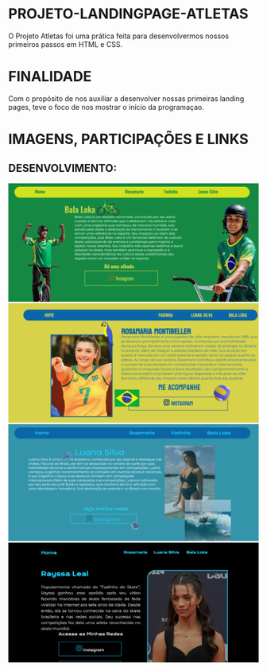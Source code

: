 # PROJETO-LANDINGPAGE-ATLETAS
O Projeto Atletas foi uma prática feita para desenvolvermos nossos primeiros passos em HTML e CSS.

# FINALIDADE

Com o propósito de nos auxiliar a desenvolver nossas primeiras landing pages, teve o foco de nos mostrar o início da programaçao.

# IMAGENS, PARTICIPAÇÕES E LINKS

## DESENVOLVIMENTO:
![print](/print/bala.png)
![print](/print/rosa.png)
![print](/print/luana.png)
![print](/print/rayssa.png)

